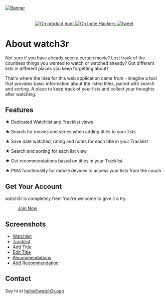 <a href="https://watch3r.app" style="margin: 0 auto;">
  <img align="center" alt="Banner" src="https://watch3r.app/img/splash.jpg" />
</a>
<br><br>
<p align="center" style="text-align: center;">
  <a href="https://www.producthunt.com/posts/watch3r">
    <img alt="On product hunt"
         src="https://img.shields.io/badge/on-product%20hunt-blue.svg?style=flat-square"
         align="center">
  </a>
  <a href="https://www.indiehackers.com/product/watch3r">
    <img alt="On Indie Hackers"
         src="https://img.shields.io/badge/on-indie%20hackers-blue?style=flat-square"
         align="center">
  </a>
  <a href="https://twitter.com/intent/tweet?text=WATCH3R%20%20https%3A%2F%2Fwatch3r.app">
    <img alt="tweet"
         src="https://img.shields.io/twitter/url/https/github.com/ArmynC/ArminC-AutoExec.svg?style=flat-square&logo=twitter"
         target="_blank"
         align="center" />
  </a>
</p>

# About watch3r

Not sure if you have already seen a certain movie? Lost track of the countless things you wanted to watch or watched already? Got different lists in different places you keep forgetting about?

That's where the idea for this web application came from - imagine a tool that provides basic information about the listed titles, paired with search and sorting. A place to keep track of your lists and collect your thoughts after watching.

## Features

★ Dedicated Watchlist and Tracklist views

★ Search for movies and series when adding titles to your lists

★ Save date watched, rating and notes for each title in your Tracklist

★ Search and sorting for each list view

★ Get recommendations based on titles in your Tracklist

★ PWA functionality for mobile devices to access your lists from the couch

## Get Your Account

watch3r is completely free! You're welcome to give it a try.

> [Join Now](https://watch3r.app/invite)

## Screenshots

- [Watchlist](https://watch3r.app/img/about_watchlist.jpg)
- [Tracklist](https://watch3r.app/img/about_tracklist.jpg)
- [Add Title](https://watch3r.app/img/about_add-title.jpg)
- [Edit Title](https://watch3r.app/img/about_edit-title.jpg)
- [Recommendations](https://watch3r.app/img/about_recommendations.jpg)
- [Add Recommendation](https://watch3r.app/img/about_add-recommendations)


## Contact

Say hi at hello@watch3r.app
